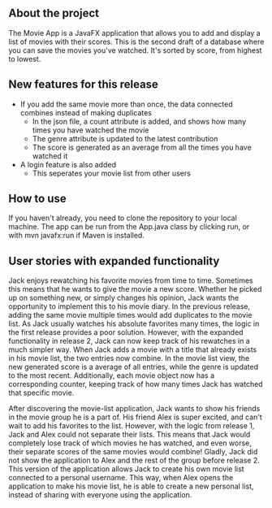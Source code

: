 ## About the project

The Movie App is a JavaFX application that allows you to add and display a list of movies with their scores. This is the second draft of a database where you can save the movies you've watched. It's sorted by score, from highest to lowest.

## New features for this release

- If you add the same movie more than once, the data connected combines instead of making duplicates
    - In the json file, a count attribute is added, and shows how many times you have watched the movie
    - The genre attribute is updated to the latest contribution
    - The score is generated as an average from all the times you have watched it
- A login feature is also added
    - This seperates your movie list from other users

## How to use

If you haven't already, you need to clone the repository to your local machine. The app can be run from the App.java class by clicking run, or with mvn javafx:run if Maven is installed.

## User stories with expanded functionality

Jack enjoys rewatching his favorite movies from time to time. Sometimes this means that he wants to give the movie a new score. Whether he picked up on something new, or simply changes his opinion, Jack wants the opportunity to implement this to his movie diary. In the previous release, adding the same movie multiple times would add duplicates to the movie list. As Jack usually watches his absolute favorites many times, the logic in the first release provides a poor solution. However, with the expanded functionality in release 2, Jack can now keep track of his rewatches in a much simpler way. When Jack adds a movie with a title that already exists in his movie list, the two entries now combine. In the movie list view, the new generated score is a average of all entries, while the genre is updated to the most recent. Additionally, each movie object now has a corresponding counter, keeping track of how many times Jack has watched that specific movie.

After discovering the movie-list application, Jack wants to show his friends in the movie group he is a part of. His friend Alex is super excited, and can't wait to add his favorites to the list. However, with the logic from release 1, Jack and Alex could not separate their lists. This means that Jack would completely lose track of which movies he has watched, and even worse, their separate scores of the same movies would combine! Gladly, Jack did not show the application to Alex and the rest of the group before release 2. This version of the application allows Jack to create his own movie list connected to a personal username. This way, when Alex opens the application to make his movie list, he is able to create a new personal list, instead of sharing with everyone using the application. 